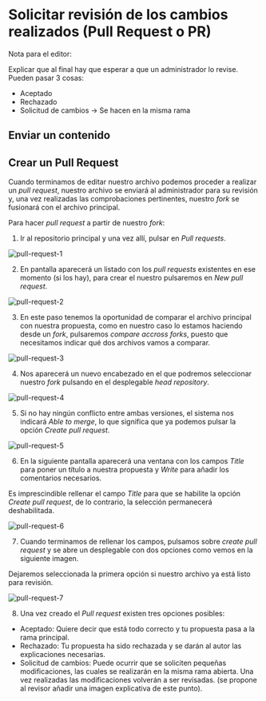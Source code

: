# Solicitar revisión de los cambios realizados (Pull Request o PR)

Nota para el editor:

Explicar que al final hay que esperar a que un administrador lo revise. Pueden pasar 3 cosas:

- Aceptado
- Rechazado
- Solicitud de cambios -> Se hacen en la misma rama

  
## Enviar un contenido

## Crear un Pull Request

Cuando terminamos de editar nuestro archivo podemos proceder a realizar un *pull request*, nuestro archivo se enviará al administrador para su revisión y, una vez realizadas las comprobaciones pertinentes, nuestro *fork* se fusionará con el archivo principal.

Para hacer *pull request* a partir de nuestro *fork*:

1. Ir al repositorio principal y una vez allí, pulsar en *Pull requests*.

![pull-request-1](https://raw.githubusercontent.com/WPES/spain-handbook/master/manuales/github/assets/pull-request-1.png)

2. En pantalla aparecerá un listado con los *pull requests* existentes en ese momento (si los hay), para crear el nuestro pulsaremos en *New pull request*.

![pull-request-2](https://raw.githubusercontent.com/WPES/spain-handbook/master/manuales/github/assets/pull-request-2.png)

3. En este paso tenemos la oportunidad de comparar el archivo principal con nuestra propuesta, como en nuestro caso lo estamos haciendo desde un *fork*, pulsaremos *compare accross forks*, puesto que necesitamos indicar qué dos archivos vamos a comparar.

![pull-request-3](https://raw.githubusercontent.com/WPES/spain-handbook/master/manuales/github/assets/pull-request-3.png)

4. Nos aparecerá un nuevo encabezado en el que podremos seleccionar nuestro *fork* pulsando en el desplegable *head repository*.

![pull-request-4](https://raw.githubusercontent.com/WPES/spain-handbook/master/manuales/github/assets/pull-request-4.png)

5. Si no hay ningún conflicto entre ambas versiones, el sistema nos indicará *Able to merge*, lo que significa que ya podemos pulsar la opción *Create pull request*.

![pull-request-5](https://raw.githubusercontent.com/WPES/spain-handbook/master/manuales/github/assets/pull-request-5.png)

6. En la siguiente pantalla aparecerá una ventana con los campos *Title* para poner un título a nuestra propuesta y *Write* para añadir los comentarios necesarios.

Es imprescindible rellenar el campo *Title* para que se habilite la opción *Create pull request*, de lo contrario, la selección permanecerá deshabilitada.

![pull-request-6](https://raw.githubusercontent.com/WPES/spain-handbook/master/manuales/github/assets/pull-request-6.png)

7. Cuando terminamos de rellenar los campos, pulsamos sobre *create pull request* y se abre un desplegable con dos opciones como vemos en la siguiente imagen.

Dejaremos seleccionada la primera opción si nuestro archivo ya está listo para revisión.

![pull-request-7](https://raw.githubusercontent.com/WPES/spain-handbook/master/manuales/github/assets/pull-request-7.png)

8. Una vez creado el *Pull request* existen tres opciones posibles:

  - Aceptado: Quiere decir que está todo correcto y tu propuesta pasa a la rama principal.
  - Rechazado: Tu propuesta ha sido rechazada y se darán al autor las explicaciones necesarias.
  - Solicitud de cambios: Puede ocurrir que se soliciten pequeñas modificaciones, las cuales se realizarán en la misma rama abierta. Una vez realizadas las modificaciones volverán a ser      revisadas. (se propone al revisor añadir una imagen explicativa de este punto).
